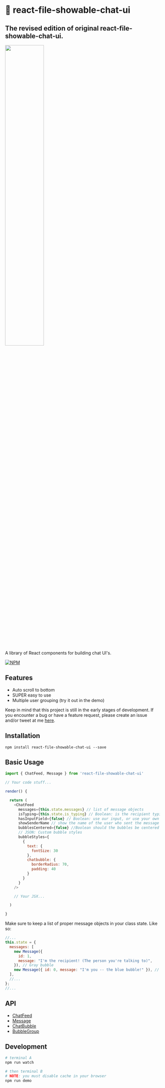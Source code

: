# 🙊 react-file-showable-chat-ui
## The revised edition of original react-file-showable-chat-ui.

<img src="https://user-images.githubusercontent.com/6558862/73522961-21e44500-444d-11ea-984f-471e9055f064.png" width="50%">

A library of React components for building chat UI's.

[![NPM](https://nodei.co/npm/react-file-showable-chat-ui.png?downloads=true&downloadRank=true&stars=true)](https://nodei.co/npm/react-file-showable-chat-ui/)


## Features

* Auto scroll to bottom
* SUPER easy to use
* Multiple user grouping (try it out in the demo)

Keep in mind that this project is still in the early stages of development. If you encounter a bug or have a feature request, please create an issue and/or tweet at me [here](http://twitter.com/brandonmowat).

## Installation

`npm install react-file-showable-chat-ui --save`

## Basic Usage

```javascript
import { ChatFeed, Message } from 'react-file-showable-chat-ui'

// Your code stuff...

render() {

  return (
    <ChatFeed
      messages={this.state.messages} // list of message objects
      isTyping={this.state.is_typing} // Boolean: is the recipient typing
      hasInputField={false} // Boolean: use our input, or use your own
      showSenderName // show the name of the user who sent the message
      bubblesCentered={false} //Boolean should the bubbles be centered in the feed?
      // JSON: Custom bubble styles
      bubbleStyles={
        {
          text: {
            fontSize: 30
          },
          chatbubble: {
            borderRadius: 70,
            padding: 40
          }
        }
      }
    />

    // Your JSX...

  )

}
```

Make sure to keep a list of proper message objects in your class state.
Like so:

```javascript
//...
this.state = {
  messages: [
    new Message({
      id: 1,
      message: "I'm the recipient! (The person you're talking to)",
    }), // Gray bubble
    new Message({ id: 0, message: "I'm you -- the blue bubble!" }), // Blue bubble
  ],
  //...
};
//...
```

## API

* [ChatFeed](./src/ChatFeed)
* [Message](./src/Message)
* [ChatBubble](./src/ChatBubble)
* [BubbleGroup](./src/BubbleGroup)



## Development

```sh
# terminal A
npm run watch

# then terminal B
# NOTE: you must disable cache in your browser
npm run demo
```
